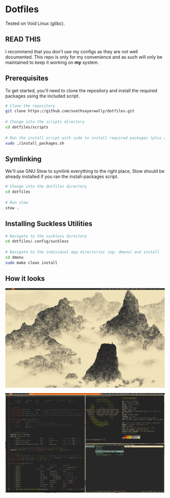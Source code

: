 # Dotfiles

Tested on Void Linux (glibc).

## READ THIS

I recommend that you don't use my configs as they are not well documented. This repo is only for my convenience and as such will only be maintained to keep it working on **my** system.

## Prerequisites

To get started, you'll need to clone the repository and install the required packages using the included script.

```bash
# Clone the repository
git clone https://github.com/soothsayerwally/dotfiles.git

# Change into the scripts directory
cd dotfiles/scripts

# Run the install script with sudo to install required packages (plus a few things that I need, feel free to edit those out)
sudo ./install_packages.sh

```

## Symlinking

We'll use GNU Stow to symlink everything to the right place, Stow should be already installed if you ran the install-packages script.

```bash
# Change into the dotfiles directory
cd dotfiles

# Run stow
stow .
```

## Installing Suckless Utilities

```bash
# Navigate to the suckless directory
cd dotfiles/.config/suckless

# Navigate to the individual app directories (eg: dmenu) and install
cd dmenu
sudo make clean install
```


## How it looks

![](.assets/1.png)

![](.assets/2.png)

